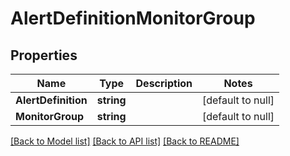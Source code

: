 # AlertDefinitionMonitorGroup

## Properties
Name | Type | Description | Notes
------------ | ------------- | ------------- | -------------
**AlertDefinition** | **string** |  | [default to null]
**MonitorGroup** | **string** |  | [default to null]

[[Back to Model list]](../README.md#documentation-for-models) [[Back to API list]](../README.md#documentation-for-api-endpoints) [[Back to README]](../README.md)



